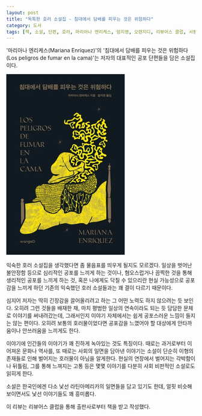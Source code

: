 ```yaml
---
layout: post
title: "독특한 호러 소설집 - 침대에서 담배를 피우는 것은 위험하다"
category: 도서
tags: [책, 소설, 단편, 호러, 마리아나 엔리케스, 엄지영, 오렌지디, 리뷰어스 클럽, 서평]
---
```


'마리아나 엔리케스(Mariana Enríquez)'의
'침대에서 담배를 피우는 것은 위험하다(Los peligros de fumar en la cama)'는
저자의 대표적인 공포 단편들을 담은 소설집이다.

![표지](/images/los-peligros-de-fumar-en-la-cama-book-h480.jpg)

익숙한 호러 소설집을 생각했다면 좀 물음표를 띄우게 될지도 모르겠다.
일상을 벗어난 불안정함 등으로 심리적인 공포를 느끼게 하는 것이나,
혐오스럽거나 끔찍한 것을 통해 생리적인 공포를 느끼게 하는 것,
혹은 나에게도 닥칠 수 있으리란 현실 가능성으로 공포감을 느끼게 하던
기존의 익숙했던 호러 소설들과는 꽤 결이 다르기 때문이다.

심지어 저자는 딱히 긴장감을 끌어올리려고 하는 그 어떤 노력도 하지 않으려는 듯 보인다.
오히려 그런 것들을 배재한 채, 마치 평범한 일상의 연속이라도 되는 듯 담담한 문체로 이야기를 써내려갔는데,
그래서인지 이야기 자체에서는 쉽게 공포스러운 느낌이 들지는 않는 편이다.
오히려 보통의 호러물이었다면 공포감을 느꼈어야 할 대상에게
안타까움이나 안쓰러움을 느끼게도 한다.

이야기에 인간들의 이야기가 꽤 진하게 녹아있는 것도 특징이다.
때로는 과거로부터 이어져온 문화나 역사를,
또 때로는 사회의 일면을 담아낸 이야기는
소설이 단순히 이형의 존재들로 인해 벌어지는 호러물이 아님을 알게한다.
현실의 연장에서 벌어지는 각박함이나 뒤틀림, 그를 통해 느껴지는 고통 등은
몇몇 이야기를 다분히 사회 비판적인 소설로도 읽히게 한다.

소설은 한국인에겐 다소 낯선 라틴아메리카의 일면들을 담고 있기도 한데,
얼핏 비슷해보이면서도 낯선 이야기들도 꽤 흥미롭다.



<div class="im im-info">
이 리뷰는 리뷰어스 클럽을 통해 출판사로부터 책을 받고 작성했다.
</div>
